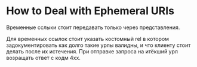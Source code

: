 # How to Deal with Ephemeral URIs

Временные сслыки стоит передавать только через представления.

Для временных ссылок стоит указать костомный rel в котором задокументировать как долго такие урлы валидны, и что клиенту стоит делать после их истечения. При отправке запроса на итёкший урл возращать ответ с кодм 4xx.

